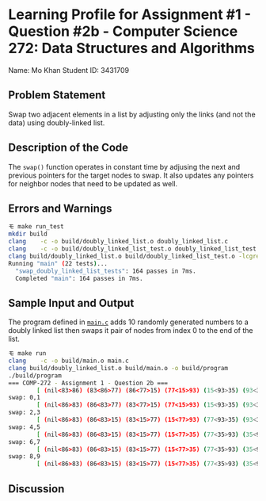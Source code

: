 # Learning Profile for Assignment #1 - Question #2b - Computer Science 272: Data Structures and Algorithms

Name: Mo Khan
Student ID: 3431709

## Problem Statement

Swap two adjacent elements in a list by adjusting only the links (and not the data) using doubly-linked list.

## Description of the Code

The `swap()` function operates in constant time by adjusing the next and previous
pointers for the target nodes to swap. It also updates any pointers for neighbor
nodes that need to be updated as well.

## Errors and Warnings

```bash
モ make run_test
mkdir build
clang    -c -o build/doubly_linked_list.o doubly_linked_list.c
clang    -c -o build/doubly_linked_list_test.o doubly_linked_list_test.c
clang build/doubly_linked_list.o build/doubly_linked_list_test.o -lcgreen -o build/test
Running "main" (22 tests)...
  "swap_doubly_linked_list_tests": 164 passes in 7ms.
  Completed "main": 164 passes in 7ms.
```

## Sample Input and Output

The program defined in [`main.c`](./main.c) adds 10 randomly generated numbers to a
doubly linked list then swaps it pair of nodes from index 0 to the end of the list.

```bash
モ make run
clang    -c -o build/main.o main.c
clang build/doubly_linked_list.o build/main.o -o build/program
./build/program
=== COMP-272 - Assignment 1 - Question 2b ===
        [ (nil<83>86) (83<86>77) (86<77>15) (77<15>93) (15<93>35) (93<35>86) (35<86>92) (86<92>49) (92<49>21) (49<21>nil) ]
swap: 0,1
        [ (nil<86>83) (86<83>77) (83<77>15) (77<15>93) (15<93>35) (93<35>86) (35<86>92) (86<92>49) (92<49>21) (49<21>nil) ]
swap: 2,3
        [ (nil<86>83) (86<83>15) (83<15>77) (15<77>93) (77<93>35) (93<35>86) (35<86>92) (86<92>49) (92<49>21) (49<21>nil) ]
swap: 4,5
        [ (nil<86>83) (86<83>15) (83<15>77) (15<77>35) (77<35>93) (35<93>86) (93<86>92) (86<92>49) (92<49>21) (49<21>nil) ]
swap: 6,7
        [ (nil<86>83) (86<83>15) (83<15>77) (15<77>35) (77<35>93) (35<93>92) (93<92>86) (92<86>49) (86<49>21) (49<21>nil) ]
swap: 8,9
        [ (nil<86>83) (86<83>15) (83<15>77) (15<77>35) (77<35>93) (35<93>92) (93<92>86) (92<86>21) (86<21>49) (21<49>nil) ]
```

## Discussion
